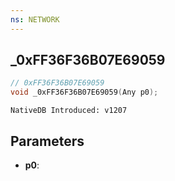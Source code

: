 ```yaml
---
ns: NETWORK
---
```

## _0xFF36F36B07E69059

```c
// 0xFF36F36B07E69059
void _0xFF36F36B07E69059(Any p0);
```

```
NativeDB Introduced: v1207
```

## Parameters
* **p0**:
